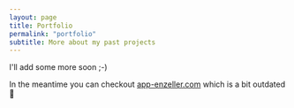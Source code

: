 ```yaml
---
layout: page
title: Portfolio
permalink: "portfolio"
subtitle: More about my past projects
---
```


I'll add some more soon ;-)

In the meantime you can checkout [app-enzeller.com](http://www.app-enzeller.com) which is a bit outdated 🤭